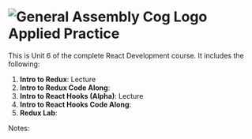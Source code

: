 # ![General Assembly Cog Logo](https://ga-dash.s3.amazonaws.com/production/assets/logo-9f88ae6c9c3871690e33280fcf557f33.png)  Applied Practice

This is Unit 6 of the complete React Development course. It includes the following:

1) **Intro to Redux**: Lecture
2) **Intro to Redux Code Along**:
3) **Intro to React Hooks (Alpha)**: Lecture
4) **Intro to React Hooks Code Along**:
5) **Redux Lab**:


Notes:
